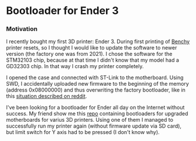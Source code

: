 # Bootloader for Ender 3

### Motivation
I recently bought my first 3D printer: Ender 3.
During first printing of [Benchy](https://www.3dbenchy.com/) printer resets,
so I thought I would like to update the software to newer version (the factory one was from 2021).
I chose the software for the STM32103 chip, because at that time I didn't know that my model had a GD32303 chip.
In that way I crash my printer completely.

I opened the case and connected with ST-Link to the motherboard.
Using SWD, I accidentally uploaded new firmware to the beginning of the memory (address 0x08000000) and thus overwriting the factory bootloader,
like in this [situation described on reddit](https://www.reddit.com/r/ender3/comments/11bqcm9/bricked_ender_3_v2_422_stm32/).

I've been looking for a bootloader for Ender all day on the Internet without success.
My friend show me this [repo](https://github.com/GadgetAngel/BTT_SKR_13_14_14T_SD-DFU-Bootloader) containing bootloaders for upgraded motherboards for varius 3D printers.
Using one of them I managed to successfully run my printer again (without firmware update via SD card), but limit switch for Y axis had to be pressed (I don't know why).
